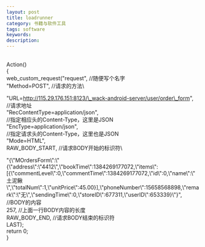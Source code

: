 ```yaml
---
layout: post
title: loadrunner
category: 书籍与软件工具
tags: software
keywords: 
description: 
---
```


\
 Action()\
 {\
  web\_custom\_request("request", //随便写个名字\
     "Method=POST",                         //请求的方法\
    
"URL=http://115.29.176.151:8123/\_wack-android-server/user/order\_form",       
//请求地址\
     "RecContentType=application/json",   
//指定相应头的Content-Type，这里是JSON\
     "EncType=application/json",              
//指定请求头的Content-Type，这里也是JSON\
     "Mode=HTML",\
     RAW\_BODY\_START,                      //请求BODY开始的标识符\
    
"{\\"MOrdersForm\\":\\"{\\"address\\":\\"4412\\",\\"bookTime\\":1384269177072,\\"items\\":[{\\"commentLevel\\":0,\\"commentTime\\":1384269177072,\\"id\\":0,\\"name\\":\\"土泥鳅\\",\\"totalNum\\":1,\\"unitPrice\\":45.00}],\\"phoneNumber\\":15658568898,\\"remark\\":\\"无\\",\\"sendingTime\\":0,\\"storeID\\":677311,\\"userID\\":653339}\\"}", 
//BODY的内容\
     257,                                    //上面一行BODY内容的长度\
     RAW\_BODY\_END,                  //请求BODY结束的标识符\
     LAST);\
 return 0;\
 }





